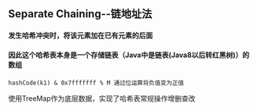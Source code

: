 ## Separate Chaining--链地址法
#### 发生哈希冲突时，将该元素加在已有元素的后面
#### 因此这个哈希表本身是一个存储链表（Java中是链表(Java8以后转红黑树)）的数组
	hashCode(k1) & 0x7fffffff % M 通过位运算将负值变为正值
使用TreeMap作为底层数据，实现了哈希表常规操作增删查改